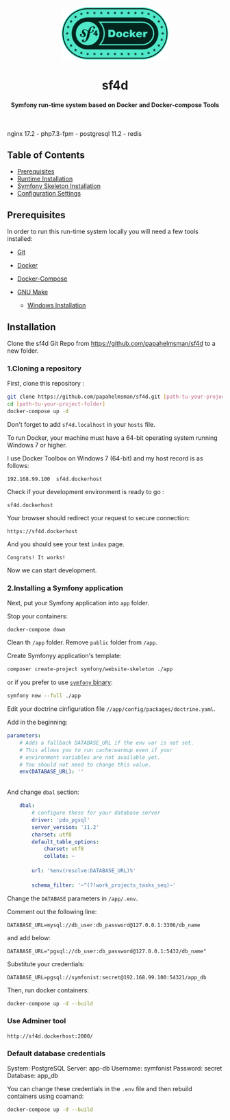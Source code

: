 <p align="center"><img src="docs/assets/img/head_logo.svg" width="250"></p>

<h1 style="text-align:center;">sf4d </h1>
<h4 style="text-align:center;">Symfony run-time system based on Docker and Docker-compose Tools</h4>
</br>

nginx 17.2 - php7.3-fpm - postgresql 11.2 - redis


## Table of Contents

 * [Prerequisites](#Prerequisites)
 * [Runtime Installation](#Installation)
 * [Symfony Skeleton Installation](#Installation)
 * [Configuration Settings](#Congif)

## Prerequisites

In order to run this run-time system locally you will need a few tools installed:

  * [Git](https://git-scm.com/downloads)

  * [Docker](https://docs.docker.com/install/) 
  
  * [Docker-Compose](https://docs.docker.com/compose/install/)
  
  * [GNU Make](https://www.gnu.org/software/make/) 
    * [Windows Installation](https://chocolatey.org/packages/make)
        

## Installation

Clone the sf4d Git Repo from https://github.com/papahelmsman/sf4d to a new folder.


### 1.Cloning a repository

First, clone this repository :

``` bash
git clone https://github.com/papahelmsman/sf4d.git [path-tu-your-project-folder]
cd [path-tu-your-project-folder]
docker-compose up -d
```

Don't forget to add `sf4d.localhost` in your `hosts` file.

To run Docker, your machine must have a 64-bit operating system running Windows 7 or higher.

I use Docker Toolbox on Windows 7 (64-bit) and my host record is as follows:

```
192.168.99.100  sf4d.dockerhost
```

Check if your development environment is ready to go :

``` http request
sf4d.dockerhost
```

Your browser should redirect your request to secure connection:

``` http request
https://sf4d.dockerhost
```

And you should see your test `index` page.

```
Congrats! It works!
```

Now we can start development.

### 2.Installing a Symfony application

Next, put your Symfony application into `app` folder.

Stop your containers:

```
docker-compose down
```

Clean th `/app` folder. Remove `public` folder from `/app`.

Create Symfonyy application's template:

``` bash
composer create-project symfony/website-skeleton ./app
```

or if you prefer to use [`symfony` binary](https://symfony.com/download):

``` bash
symfony new --full ./app
```


Edit your doctrine cinfiguration file `//app/config/packages/doctrine.yaml`.

Add in the beginning:

``` yaml
parameters:
    # Adds a fallback DATABASE_URL if the env var is not set.
    # This allows you to run cache:warmup even if your
    # environment variables are not available yet.
    # You should not need to change this value.
    env(DATABASE_URL): ''
    
```

And change `dbal` section:

``` yaml
    dbal:
        # configure these for your database server
        driver: 'pdo_pgsql'
        server_version: '11.2'
        charset: utf8
        default_table_options:
            charset: utf8
            collate: ~

        url: '%env(resolve:DATABASE_URL)%'

        schema_filter: '~^(?!work_projects_tasks_seq)~'
```

Change the `DATABASE` parameters in `/app/.env`.

Comment out the following line:

``` dotenv
DATABASE_URL=mysql://db_user:db_password@127.0.0.1:3306/db_name
```

and add below:

``` dotenv
DATABASE_URL="pgsql://db_user:db_password@127.0.0.1:5432/db_name"
```
Substitute your credentials:

``` dotenv
DATABASE_URL=pgsql://symfonist:secret@192.168.99.100:54321/app_db
```


Then, run docker containers:

```bash
docker-compose up -d --build
```

### Use Adminer tool

``` http request
http://sf4d.dockerhost:2000/
```

### Default database credentials

System:     PostgreSQL
Server:     app-db
Username:   symfonist
Password:   secret
Database:   app_db 

You can change these credentials in the `.env` file and then rebuild containers using coamand:

``` bash
docker-compose up -d --build
```
